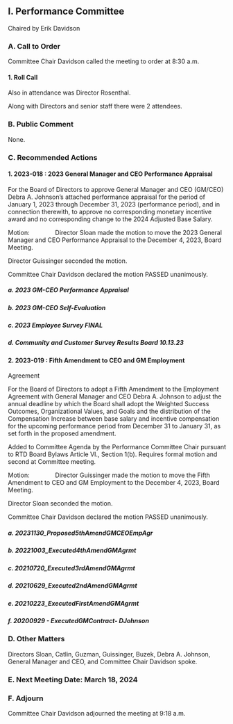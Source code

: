 ## I. Performance Committee

Chaired by Erik Davidson

### A. Call to Order

Committee Chair Davidson called the meeting to order at 8:30 a.m.

#### 1. Roll Call

Also in attendance was Director Rosenthal.

Along with Directors and senior staff there were 2 attendees.

### B. Public Comment

None.

### C. Recommended Actions

#### 1. 2023-018 : 2023 General Manager and CEO Performance Appraisal

For the Board of Directors to approve General Manager and CEO (GM/CEO) Debra A. Johnson’s attached performance appraisal for the period of January 1, 2023 through December 31, 2023 (performance period), and in connection therewith, to approve no corresponding monetary incentive award and no corresponding change to the 2024 Adjusted Base Salary.

Motion:               Director Sloan made the motion to move the 2023 General Manager and CEO Performance Appraisal to the December 4, 2023, Board Meeting.

Director Guissinger seconded the motion.

Committee Chair Davidson declared the motion PASSED unanimously.

##### a. 2023 GM-CEO Performance Appraisal

##### b. 2023 GM-CEO Self-Evaluation

##### c. 2023 Employee Survey FINAL

##### d. Community and Customer Survey Results Board 10.13.23

#### 2. 2023-019 : Fifth Amendment to CEO and GM Employment 
Agreement

For the Board of Directors to adopt a Fifth Amendment to the Employment Agreement with General Manager and CEO Debra A. Johnson to adjust the annual deadline by which the Board shall adopt the Weighted Success Outcomes, Organizational Values, and Goals and the distribution of the Compensation Increase between base salary and incentive compensation for the upcoming performance period from December 31 to January 31, as set forth in the proposed amendment.

Added to Committee Agenda by the Performance Committee Chair pursuant to RTD Board Bylaws Article VI., Section 1(b). Requires formal motion and second at Committee meeting.

Motion:               Director Guissinger made the motion to move the Fifth Amendment to CEO and GM Employment to the December 4, 2023, Board Meeting.

Director Sloan seconded the motion.

Committee Chair Davidson declared the motion PASSED unanimously.

##### a. 20231130_Proposed5thAmendGMCEOEmpAgr

##### b. 20221003_Executed4thAmendGMAgrmt

##### c. 20210720_Executed3rdAmendGMAgrmt

##### d. 20210629_Executed2ndAmendGMAgrmt

##### e. 20210223_ExecutedFirstAmendGMAgrmt

##### f. 20200929 - ExecutedGMContract- DJohnson

### D. Other Matters

Directors Sloan, Catlin, Guzman, Guissinger, Buzek, Debra A. Johnson, General Manager and CEO, and Committee Chair Davidson spoke.

### E. Next Meeting Date: March 18, 2024

### F. Adjourn

Committee Chair Davidson adjourned the meeting at 9:18 a.m.